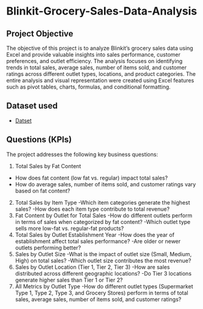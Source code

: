 # Blinkit-Grocery-Sales-Data-Analysis

## Project Objective
The objective of this project is to analyze Blinkit’s grocery sales data using Excel and provide valuable insights into sales performance, customer preferences, and outlet efficiency. The analysis focuses on identifying trends in total sales, average sales, number of items sold, and customer ratings across different outlet types, locations, and product categories. The entire analysis and visual representation were created using Excel features such as pivot tables, charts, formulas, and conditional formatting.

## Dataset used
- <a href="https://github.com/NikhilRoyDA/Blinkit-Grocery-Sales-Analysis/blob/main/Blinkit%20Grocery%20Data%20Analysis.xlsx">Datset</a>

## Questions (KPIs)
The project addresses the following key business questions:
1.	Total Sales by Fat Content
-	How does fat content (low fat vs. regular) impact total sales?
-	How do average sales, number of items sold, and customer ratings vary based on fat content?
2.	Total Sales by Item Type
-Which item categories generate the highest sales?
-How does each item type contribute to total revenue?
3.	Fat Content by Outlet for Total Sales
-How do different outlets perform in terms of sales when categorized by fat content?
-Which outlet type sells more low-fat vs. regular-fat products?
4.	Total Sales by Outlet Establishment Year
-How does the year of establishment affect total sales performance?
-Are older or newer outlets performing better?
5.	Sales by Outlet Size
-What is the impact of outlet size (Small, Medium, High) on total sales?
-Which outlet size contributes the most revenue?
6.	Sales by Outlet Location (Tier 1, Tier 2, Tier 3)
-How are sales distributed across different geographic locations?
-Do Tier 3 locations generate higher sales than Tier 1 or Tier 2?
7.	All Metrics by Outlet Type
-How do different outlet types (Supermarket Type 1, Type 2, Type 3, and Grocery Stores) perform in terms of total sales, average sales, number of items sold, and customer ratings?

